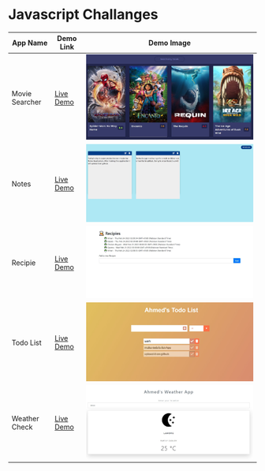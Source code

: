 # Javascript Challanges

| App Name       | Demo Link                                                           | Demo Image                                                                                                             |
| -------------- | ------------------------------------------------------------------- | ---------------------------------------------------------------------------------------------------------------------- |
| Movie Searcher | <a href="https://moviesearcherahmed.vercel.app/">Live Demo</a>      | <img src="https://github.com/ahmadrazach/Javascript-Challanges/blob/main/movie-app/thumnail.jpg" alt="Demo image"/>    |
| Notes          | <a href="https://notesappahmed.vercel.app/">Live Demo</a>           | <img src="https://github.com/ahmadrazach/Javascript-Challanges/blob/main/notes-app/thumbnail.jpg" alt="Demo image"/>   |
| Recipie        | <a href="https://recipeappahmed.vercel.app/">Live Demo</a>          | <img src="https://github.com/ahmadrazach/Javascript-Challanges/blob/main/recipe-app/template.jpg" alt="Demo image"/>   |
| Todo List      | <a href="https://todolistahmed.vercel.app/">Live Demo</a>           | <img src="https://github.com/ahmadrazach/Javascript-Challanges/blob/main/Todo%20App/thumbnail.jpg" alt="Demo image"/>  |
| Weather Check  | <a href="https://weather-app-ahmadrazach.vercel.app/">Live Demo</a> | <img src="https://github.com/ahmadrazach/Javascript-Challanges/blob/main/weather-app/thumbnail.jpg" alt="Demo image"/> |
